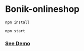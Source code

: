 # Bonik-onlineshop

```
npm install
```

```
npm start
```  
 
<h3><a href="https://bonik-onlineshop-beknur.netlify.app/">See Demo</a></h3>        
     
   
  

